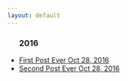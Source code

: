 ```yaml
---
layout: default
---
```


<div class="container content">
        <ul id="removeBullets">
          <h3 class="h3year">2016</h3>
              <li><a href="/">
                <div>
                <span class="title">First Post Ever</span>
                <span class="date">Oct 28, 2016</span>
                </div>
                </a>
              </li>
              <li><a href="/">
                <div>
                <span class="title">Second Post Ever</span>
                <span class="date">Oct 28, 2016</span>
                </div>
                </a>
              </li>          
        </ul>

</div>
